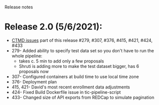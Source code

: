 Release notes

# Release 2.0 (5/6/2021):
* [CTMD issues](https://github.com/RENCI/ctmd/issues) part of this release #279, #307, #376, #415, #421, #424, #433
* 279- Added ability to specify test data set so you don't have to run the whole pipeline:
  * takes c. 5 min to add only a few proposals
  * Shruti is adding more to make the test dataset bigger, has 6 proposals now
* 307- Configured containers at build time to use local time zone
* 376- Deployment plan
* 415, 421- David's most recent enrollment data adjustments
* 424- Fixed Build Dockerfile issue in tic-pipeline-script
* 433- Changed size of API exports from REDCap to simulate pagination
